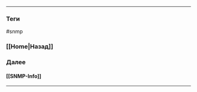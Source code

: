 
---
### Теги
#snmp

### [[Home|Назад]]
### Далее
#### [[SNMP-Info]]
---





























